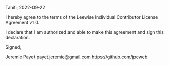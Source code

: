 Tahiti, 2022-09-22

I hereby agree to the terms of the Leewise Individual Contributor License Agreement v1.0.

I declare that I am authorized and able to make this agreement and sign this declaration.

Signed,

Jeremie Payet payet.jeremie@gmail.com https://github.com/jpcweb
